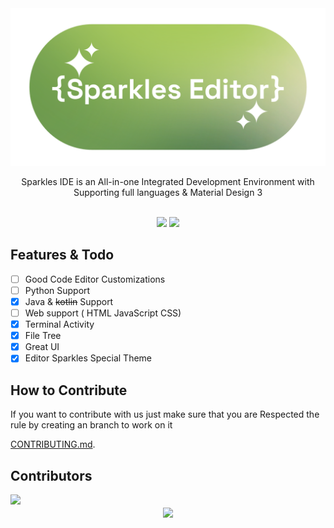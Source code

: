
<div align="center">
  <img src="bannersparkle.png" style="width: 45rem; height: auto;"/>
  <p>Sparkles IDE is an All-in-one Integrated Development Environment 
with Supporting full languages & Material Design 3</p>
  <br>

  <img src="https://m3-markdown-badges.vercel.app/stars/12/2/sparkleside/sparkles-app">
 <img src="https://m3-markdown-badges.vercel.app/issues/12/2/sparkleside/sparkles-app">
</div>

## Features &amp; Todo
- [ ] Good Code Editor Customizations
- [ ] Python Support
- [x] Java & ~~kotlin~~ Support
- [ ] Web support ( HTML JavaScript CSS)
- [x] Terminal Activity
- [x] File Tree
- [x] Great UI
- [x] Editor Sparkles Special Theme 

## How to Contribute
<p>If you want to contribute with us just make sure that you are Respected the rule by creating an branch to work on it </p>

[CONTRIBUTING.md](CONTRIBUTING.md).

## Contributors 
<a href="https://github.com/SparklesIDE/Sparkles-App/graphs/contributors">
  <img src="https://contrib.rocks/image?repo=SparklesIDE/Sparkles-App" />
</a>

<div style="text-align: center">
<img src="https://ziadoua.github.io/m3-Markdown-Badges/badges/LicenceGPLv3/licencegplv32.svg" align="center"></div>
